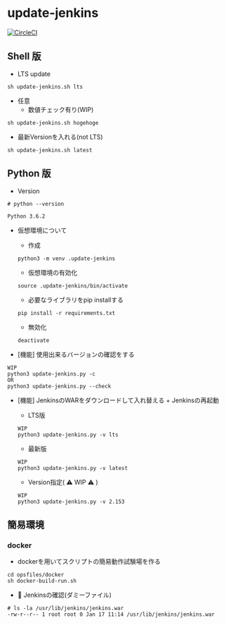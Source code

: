 # update-jenkins

[![CircleCI](https://circleci.com/gh/iganari/update-jenkins/tree/master.svg?style=svg)](https://circleci.com/gh/iganari/update-jenkins/tree/master)

## Shell 版

+ LTS update

```
sh update-jenkins.sh lts
```

+ 任意
    + 数値チェック有り(WIP)

```
sh update-jenkins.sh hogehoge
```

+ 最新Versionを入れる(not LTS)

```
sh update-jenkins.sh latest
```

## Python 版

+ Version

```
# python --version

Python 3.6.2
```

+ 仮想環境について
    + 作成

    ```
    python3 -m venv .update-jenkins
    ```

    + 仮想環境の有効化

    ```
    source .update-jenkins/bin/activate
    ```

    + 必要なライブラリをpip installする

    ```
    pip install -r requirements.txt
    ```

    + 無効化

    ```
    deactivate
    ```

+ [機能] 使用出来るバージョンの確認をする

```
WIP
python3 update-jenkins.py -c
OR
python3 update-jenkins.py --check
```

+ [機能] JenkinsのWARをダウンロードして入れ替える + Jenkinsの再起動
    + LTS版

    ```
    WIP
    python3 update-jenkins.py -v lts
    ```
    
    + 最新版

    ```
    WIP
    python3 update-jenkins.py -v latest
    ```

    + Version指定( :warning: WIP :warning: )

    ```
    WIP
    python3 update-jenkins.py -v 2.153
    ```



## 簡易環境

### docker

+ dockerを用いてスクリプトの簡易動作試験場を作る

```
cd opsfiles/docker
sh docker-build-run.sh
```

+ :whale: Jenkinsの確認(ダミーファイル)

```
# ls -la /usr/lib/jenkins/jenkins.war 
-rw-r--r-- 1 root root 0 Jan 17 11:14 /usr/lib/jenkins/jenkins.war
```

